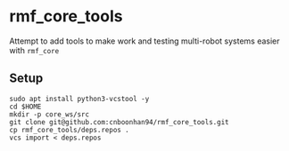 # rmf_core_tools

Attempt to add tools to make work and testing multi-robot systems easier with `rmf_core`

## Setup
```
sudo apt install python3-vcstool -y
cd $HOME
mkdir -p core_ws/src
git clone git@github.com:cnboonhan94/rmf_core_tools.git
cp rmf_core_tools/deps.repos .
vcs import < deps.repos
```
